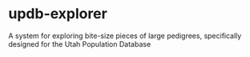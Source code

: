 updb-explorer
=============

A system for exploring bite-size pieces of large pedigrees, specifically designed for the Utah Population Database